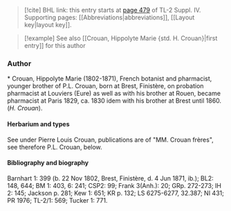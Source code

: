 > [!cite] BHL link: this entry starts at [page 479](https://www.biodiversitylibrary.org/item/103860#page/489/mode/1up) of TL-2 Suppl. IV.
> Supporting pages: [[Abbreviations|abbreviations]], [[Layout key|layout key]].

> [!example] See also [[Crouan, Hippolyte Marie {std. H. Crouan}|first entry]] for this author

### Author

\* Crouan, Hippolyte Marie (1802-1871), French botanist and pharmacist, younger brother of P.L. Crouan, born at Brest, Finistère, on probation pharmacist at Louviers (Eure) as well as with his brother at Rouen, became pharmacist at Paris 1829, ca. 1830 idem with his brother at Brest until 1860. (*H. Crouan*).

#### Herbarium and types

See under Pierre Louis Crouan, publications are of "MM. Crouan frères", see therefore P.L. Crouan, below.

#### Bibliography and biography

Barnhart 1: 399 (b. 22 Nov 1802, Brest, Finistère, d. 4 Jun 1871, ib.); BL2: 148, 644; BM 1: 403, 6: 241; CSP2: 99; Frank 3(Anh.): 20; GRp. 272-273; IH 2: 145; Jackson p. 281; Kew 1: 651; KR p. 132; LS 6275-6277, 32.387; NI 431; PR 1976; TL-2/1: 569; Tucker 1: 771.

